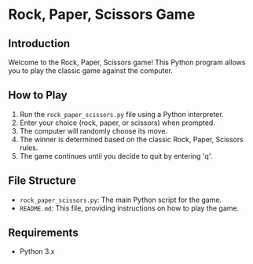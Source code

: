 # Rock, Paper, Scissors Game

## Introduction

Welcome to the Rock, Paper, Scissors game! This Python program allows you to play the classic game against the computer.

## How to Play

1. Run the `rock_paper_scissors.py` file using a Python interpreter.
2. Enter your choice (rock, paper, or scissors) when prompted.
3. The computer will randomly choose its move.
4. The winner is determined based on the classic Rock, Paper, Scissors rules.
5. The game continues until you decide to quit by entering 'q'.

## File Structure

- `rock_paper_scissors.py`: The main Python script for the game.
- `README.md`: This file, providing instructions on how to play the game.

## Requirements

- Python 3.x
